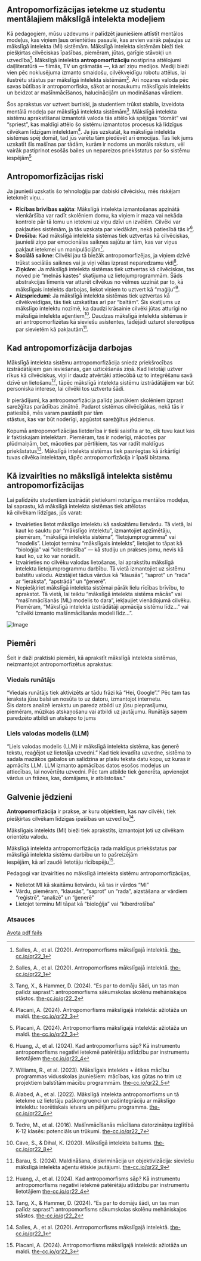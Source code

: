 ## Antropomorfizācijas ietekme uz studentu mentālajiem mākslīgā intelekta modeļiem

Kā pedagogiem, mūsu uzdevums ir palīdzēt jauniešiem attīstīt mentālos modeļus, kas viņiem ļaus orientēties pasaulē, kas arvien vairāk paļaujas uz mākslīgā intelekta (MI) sistēmām. Mākslīgā intelekta sistēmām bieži tiek piešķirtas cilvēciskas īpašības, piemēram, jūtas, garīgie stāvokļi un uzvedība[^1]. Mākslīgā intelekta **antropomorfizāciju** nostiprina attēlojumi daiļliteratūrā — filmās, TV un grāmatās —, kā arī ziņu medijos. Mediji bieži vien pēc noklusējuma izmanto smaidošu, cilvēkveidīgu robotu attēlus, lai ilustrētu stāstus par mākslīgā intelekta sistēmām[^1]. Arī nozares valoda pēc savas būtības ir antropomorfiska, sākot ar nosaukumu mākslīgais intelekts un beidzot ar mašīnmācīšanos, halucinācijām un modināšanas vārdiem.

Šos aprakstus var uztvert burtiski, ja studentiem trūkst stabila, izveidota mentālā modeļa par mākslīgā intelekta sistēmām[^2]. Mākslīgā intelekta sistēmu aprakstīšanai izmantotā valoda tās attēlo kā spējīgas “domāt” vai “spriest”, kas maldīgi attēlo šo sistēmu izmantotos procesus kā līdzīgus cilvēkam līdzīgam intelektam[^3]. Ja jūs uzskatāt, ka mākslīgā intelekta sistēmas spēj domāt, tad jūs varētu tām piedēvēt arī emocijas. Tas liek jums uzskatīt šīs mašīnas par tādām, kurām ir nodoms un morāls raksturs, vēl vairāk pastiprinot esošās bailes un nepareizos priekšstatus par šo sistēmu iespējām[^3]

## Antropomorfizācijas riski

Ja jaunieši uzskatīs šo tehnoloģiju par dabiski cilvēcisku, mēs riskējam ietekmēt viņu…

- **Rīcības brīvības sajūta**: Mākslīgā intelekta izmantošanas apzinātā vienkāršība var radīt skolēniem domu, ka viņiem ir maza vai nekāda kontrole pār tā lomu un ietekmi uz viņu dzīvi un izvēlēm. Cilvēki var pakļauties sistēmām, ja tās uzskata par viedākām, nekā patiesībā tās ir[^4].
- **Drošība**: Kad mākslīgā intelekta sistēmas tiek uztvertas kā cilvēciskas, jaunieši ziņo par emocionālas saiknes sajūtu ar tām, kas var viņus pakļaut ietekmei un manipulācijām[^5].
- **Sociālā saikne**: Cilvēki jau tā biežāk antropomorfizējas, ja viņiem dzīvē trūkst sociālās saiknes vai ja viņi vēlas izprast neparedzamu vidi[^6].
- **Ziņkāre**: Ja mākslīgā intelekta sistēmas tiek uztvertas kā cilvēciskas, tas noved pie “melnās kastes” skatījuma uz lietojumprogrammām. Šāds abstrakcijas līmenis var atturēt cilvēkus no vēlmes uzzināt par to, kā mākslīgais intelekts darbojas, liekot viņiem to uztvert kā “maģiju”[^7].
- **Aizspriedumi**: Ja mākslīgā intelekta sistēmas tiek uztvertas kā cilvēkveidīgas, tās tiek uzskatītas arī par “baltām”. Šis skatījums uz mākslīgo intelektu nozīmē, ka daudzi krāsainie cilvēki jūtas atturīgi no mākslīgā intelekta aģentiem[^8]. Daudzas mākslīgā intelekta sistēmas ir arī antropomorfizētas kā sieviešu asistentes, tādējādi uzturot stereotipus par sievietēm kā pakļautām[^9].

## Kad antropomorfizācija darbojas

Mākslīgā intelekta sistēmu antropomorfizācija sniedz priekšrocības izstrādātājiem gan ieviešanas, gan uzticēšanās ziņā. Kad lietotāji uztver rīkus kā cilvēciskus, viņi ir daudz atvērtāki attiecōbā uz to integrēšanu savā\
dzīvē un lietošanu[^4], tāpēc mākslīgā intelekta sistēmu izstrādātājiem var būt personiska interese, lai cilvēki tos uztvertu šādi.

Ir pierādījumi, ka antropomorfizācija palīdz jaunākiem skolēniem izprast sarežģītas parādības zinātnē. Padarot sistēmas cilvēcīgākas, nekā tās ir patiesībā, mēs varam pastāstīt par tām\
stāstus, kas var būt noderīgi, apgūstot sarežģītus jēdzienus.

Kopumā antropomorfizācijas lietderība ir tieši saistīta ar to, cik tuvu kaut kas ir faktiskajam intelektam. Piemēram, tas ir noderīgi, mācoties par plūdmaiņām, bet, mācoties par pērtiķiem, tas var radīt maldīgus priekšstatus[^2]. Mākslīgā intelekta sistēmas tiek pasniegtas kā ārkārtīgi tuvas cilvēka intelektam, tāpēc antropomorfizācija ir īpaši bīstama.

## Kā izvairīties no mākslīgā intelekta sistēmu antropomorfizācijas

Lai palīdzētu studentiem izstrādāt pietiekami noturīgus mentālos modeļus, lai saprastu, kā mākslīgā intelekta sistēmas tiek attēlotas\
kā cilvēkam līdzīgas, jūs varat:

- Izvairieties lietot mākslīgo intelektu kā saskaitāmu lietvārdu. Tā vietā, lai kaut ko sauktu par “mākslīgo intelektu”, izmantojiet apzīmētāju, piemēram, “mākslīgā intelekta sistēma”, “lietojumprogramma” vai “modelis”. Lietojot terminu “mākslīgais intelekts”, lietojiet to tāpat kā “bioloģija” vai “kiberdrošība” — kā studiju un prakses jomu, nevis kā kaut ko, uz ko var norādīt.
- Izvairieties no cilvēku valodas lietošanas, lai aprakstītu mākslīgā intelekta lietojumprogrammu darbību. Tā vietā izmantojiet uz sistēmu balstītu valodu. Aizstājiet tādus vārdus kā “klausās”, “saprot” un “rada” ar “ieraksta”, “apstrādā” un “ģenerē”.
- Nepiešķiriet mākslīgā intelekta sistēmai pārāk lielu rīcības brīvību, to aprakstot. Tā vietā, lai teiktu “mākslīgā intelekta sistēma mācās” vai “mašīnmācīšanās (ML) modelis to dara”, iekļaujiet vienādojumā cilvēku. Piemēram, “Mākslīgā intelekta izstrādātāji apmācīja sistēmu līdz…” vai “cilvēki izmanto mašīnmācīšanās modeli līdz…”.

![Image](Attēls)

## Piemēri

Šeit ir daži praktiski piemēri, kā aprakstīt mākslīgā intelekta sistēmas, neizmantojot antropomorfizētus aprakstus:

### Viedais runātājs

“Viedais runātājs tiek aktivizēts ar tādu frāzi kā “Hei, Google”.” Pēc tam tas ieraksta jūsu balsi un nosūta to uz datoru, izmantojot internetu.\
Šis dators analizē ierakstu un paredz atbildi uz jūsu pieprasījumu, piemēram, mūzikas atskaņošanu vai atbildi uz jautājumu. Runātājs saņem paredzēto atbildi un atskaņo to jums

### Liels valodas modelis (LLM)

“Liels valodas modelis (LLM) ir mākslīgā intelekta sistēma, kas ģenerē tekstu, reaģējot uz lietotāja uzvedni.” Kad tiek ievadīta uzvedne, sistēma to sadala mazākos gabalos un salīdzina ar plašu teksta datu kopu, uz kuras ir apmācīts LLM. LLM izmanto apmācības datos esošos modeļus un attiecības, lai novērtētu uzvedni. Pēc tam atbilde tiek ģenerēta, apvienojot vārdus un frāzes, kas, domājams, ir atbilstošas."

## Galvenie jēdzieni

**Antropomorfizācija** ir prakse, ar kuru objektiem, kas nav cilvēki, tiek piešķirtas cilvēkam līdzīgas īpašības un uzvedība[^1].

Mākslīgais intelekts (MI) bieži tiek aprakstīts, izmantojot ļoti uz cilvēkam orientētu valodu.

Mākslīgā intelekta antropomorfizācija rada maldīgus priekšstatus par mākslīgā intelekta sistēmu darbību un to pašreizējām\
iespējām, kā arī zaudē lietotāju rīcībspēju[^3].

Pedagogi var izvairīties no mākslīgā intelekta sistēmu antropomorfizācijas,

- Nelietot MI kā skaitāmu lietvārdu, kā tas ir vārdos “MI”
- Vārdu, piemēram, “klausās”, “saprot” un “rada”, aizstāšana ar vārdiem “reģistrē”, “analizē” un “ģenerē”
- Lietojot terminu MI tāpat kā “bioloģija” vai “kiberdrošība”

### Atsauces

[^1]: Salles, A., et al. (2020). Antropomorfisms mākslīgajā intelektā. [the-cc.io/qr22\_1](the-cc.io/qr22_1)

[^2]: Tang, X., & Hammer, D. (2024). “Es par to domāju šādi, un tas man palīdz saprast”: antropomorfisms sākumskolas skolēnu mehāniskajos stāstos. [the-cc.io/qr22\_2](the-cc.io/qr22_2)

[^3]: Placani, A. (2024). Antropomorfisms mākslīgajā intelektā: ažiotāža un maldi. [the-cc.io/qr22\_3](the-cc.io/qr22_2)

[^4]: Huang, J., et al. (2024). Kad antropomorfisms sāp? Kā instrumentu antropomorfisms negatīvi ietekmē patērētāju atlīdzību par instrumentu lietotājiem  [the-cc.io/qr22\_4](the-cc.io/qr22_4)

[^5]: Williams, R., et al. (2023). Mākslīgais intelekts + ētikas mācību programmas vidusskolas jauniešiem: mācības, kas gūtas no trim uz projektiem balstītām mācību programmām. [the-cc.io/qr22\_5](the-cc.io/qr22_5)

[^6]: Alabed, A., et al. (2022). Mākslīgā intelekta antropomorfisms un tā ietekme uz lietotāju paškongruenci un pašintegrāciju ar mākslīgo intelektu: teorētiskais ietvars un pētījumu programma. [the-cc.io/qr22\_6](the-cc.io/qr22_6)

[^7]: Tedre, M., et al. (2016). Mašīnmācīšanās mācīšana datorzinātņu izglītībā K-12 klasēs: potenciāls un trūkumi. [the-cc.io/qr22\_7](the-cc.io/qr22_7)

[^8]: Cave, S., & Dihal, K. (2020). Mākslīgā intelekta baltums. [the-cc.io/qr22\_8](the-cc.io/qr22_8)

[^9]: Barau, S. (2024). Maldināšana, diskriminācija un objektivizācija: sieviešu mākslīgā intelekta aģentu ētiskie jautājumi. [the-cc.io/qr22\_9](the-cc.io/qr22_9)

[Avota pdf fails](https://static.raspberrypi.org/files/curriculum/quickreads/22-Pedagogy_Summary_Anthropomorphism_2025.pdf)

